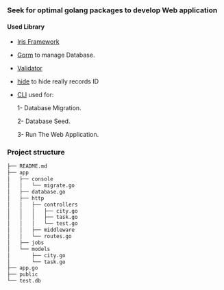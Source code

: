 ### Seek for optimal golang packages to develop Web application

#### Used Library

-   [Iris Framework](https://github.com/kataras/iris)
-   [Gorm](https://github.com/jinzhu/gorm) to manage Database.
-   [Validator](https://github.com/asaskevich/govalidator)
-   [hide](https://github.com/emvi/hide) to hide really records ID
-   [CLI](https://github.com/urfave/cli) used for:

    1- Database Migration.

    2- Database Seed.

    3- Run The Web Application.

### Project structure

```sh
├── README.md
├── app
│   ├── console
│   │   └── migrate.go
│   ├── database.go
│   ├── http
│   │   ├── controllers
│   │   │   ├── city.go
│   │   │   ├── task.go
│   │   │   └── test.go
│   │   ├── middleware
│   │   └── routes.go
│   ├── jobs
│   └── models
│       ├── city.go
│       └── task.go
├── app.go
├── public
└── test.db
```
